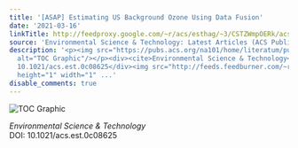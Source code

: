 ```yaml
---
title: '[ASAP] Estimating US Background Ozone Using Data Fusion'
date: '2021-03-16'
linkTitle: http://feedproxy.google.com/~r/acs/esthag/~3/CSTZWmpOERk/acs.est.0c08625
source: 'Environmental Science & Technology: Latest Articles (ACS Publications)'
description: '<p><img src="https://pubs.acs.org/na101/home/literatum/publisher/achs/journals/content/esthag/0/esthag.ahead-of-print/acs.est.0c08625/20210316/images/medium/es0c08625_0006.gif"
  alt="TOC Graphic"/></p><div><cite>Environmental Science & Technology</cite></div><div>DOI:
  10.1021/acs.est.0c08625</div><img src="http://feeds.feedburner.com/~r/acs/esthag/~4/CSTZWmpOERk"
  height="1" width="1" ...'
disable_comments: true
---
```

<p><img src="https://pubs.acs.org/na101/home/literatum/publisher/achs/journals/content/esthag/0/esthag.ahead-of-print/acs.est.0c08625/20210316/images/medium/es0c08625_0006.gif" alt="TOC Graphic"/></p><div><cite>Environmental Science & Technology</cite></div><div>DOI: 10.1021/acs.est.0c08625</div><img src="http://feeds.feedburner.com/~r/acs/esthag/~4/CSTZWmpOERk" height="1" width="1" ...